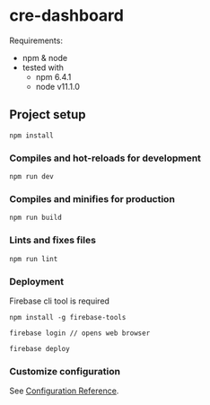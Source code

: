 # cre-dashboard

Requirements:

* npm & node
* tested with 
  * npm 6.4.1
  * node v11.1.0

## Project setup
```
npm install
```

### Compiles and hot-reloads for development
```
npm run dev
```

### Compiles and minifies for production 
```
npm run build
```

### Lints and fixes files
```
npm run lint
```

### Deployment

Firebase cli tool is required
```
npm install -g firebase-tools
```

```
firebase login // opens web browser

firebase deploy
```

### Customize configuration
See [Configuration Reference](https://cli.vuejs.org/config/).

